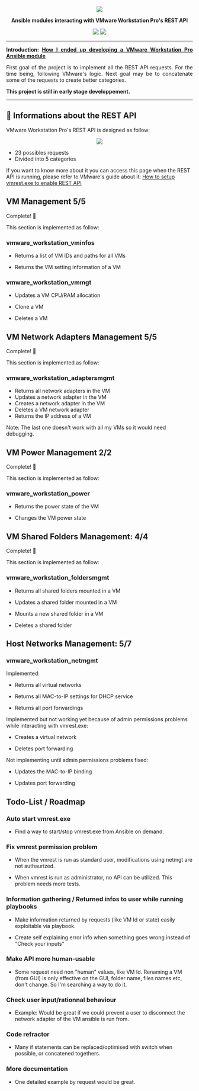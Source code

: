 <div align="center"><img src="https://magnier.io/content/images/2020/05/repository-open-graph-template.jpg">

**Ansible modules interacting with VMware Workstation Pro's REST API** 

<img src="https://img.shields.io/badge/size-30KiB-brightgreen"> <img src="https://img.shields.io/badge/license-MIT-green">

</div>
<div align="justify">

<hr/>

**Introduction: [How I ended up developing a VMware Workstation Pro Ansible module](https://magnier.io/developing-vmware-workstation-pro-ansible-module)**

First goal of the project is to implement all the REST API requests. For the time being, following VMware's logic. Next goal may be to concatenate some of the requests to create better categories.

**This project is still in early stage developpement.**
</div>

<hr/>

## :rocket: Informations about the REST API

VMware Workstation Pro's REST API is designed as follow:

<p align="center"><img src="https://magnier.io/content/images/2020/05/vmware_workstation_api_logic.PNG"></p>

- 23 possibles requests
- Divided into 5 categories

If you want to know more about it you can access this page when the REST API is running, please refer to VMware's guide about it: <a href="https://docs.vmware.com/en/VMware-Workstation-Pro/15.0/com.vmware.ws.using.doc/GUID-C3361DF5-A4C1-432E-850C-8F60D83E5E2B.html">How to setup vmrest.exe to enable REST API</a>

## VM Management 5/5
Complete! :tada:

This section is implemented as follow:

### vmware_workstation_vminfos
- Returns a list of VM IDs and paths for all VMs

- Returns the VM setting information of a VM

### vmware_workstation_vmmgt
- Updates a VM CPU/RAM allocation

- Clone a VM

- Deletes a VM

## VM Network Adapters Management 5/5
Complete! :tada:

This section is implemented as follow:

### vmware_workstation_adaptersmgmt
- Returns all network adapters in the VM
- Updates a network adapter in the VM
- Creates a network adapter in the VM
- Deletes a VM network adapter
- Returns the IP address of a VM

Note: The last one doesn't work with all my VMs so it would need debugging.

## VM Power Management 2/2
Complete! :tada:

This section is implemented as follow:

### vmware_workstation_power
- Returns the power state of the VM

- Changes the VM power state

## VM Shared Folders Management: 4/4

Complete! :tada:

This section is implemented as follow:

### vmware_workstation_foldersmgmt

- Returns all shared folders mounted in a VM

- Updates a shared folder mounted in a VM

- Mounts a new shared folder in a VM

- Deletes a shared folder

## Host Networks Management: 5/7

### vmware_workstation_netmgmt

Implemented:
- Returns all virtual networks

- Returns all MAC-to-IP settings for DHCP service
- Returns all port forwardings

Implemented but not working yet because of admin permissions problems while interacting with vmrest.exe:
- Creates a virtual network

- Deletes port forwarding

Not implementing until admin permissions problems fixed:
- Updates the MAC-to-IP binding

- Updates port forwarding

## Todo-List / Roadmap
### Auto start vmrest.exe
- Find a way to start/stop vmrest.exe from Ansible on demand.

### Fix vmrest permission problem
- When the vmrest is run as standard user, modifications using netmgt are not authaurized.

- When vmrest is run as administrator, no API can be utilized. This problem needs more tests.

### Information gathering / Returned infos to user while running playbooks
- Make information returned by requests (like VM Id or state) easily exploitable via playbook.

- Create self explaining error info when something goes wrong instead of "Check your inputs" 

### Make API more human-usable
- Some request need non "human" values, like VM Id. Renaming a VM (from GUI) is only effective on the GUI, folder name, files names etc, don't change. So I'm searching a way to do it.

### Check user input/rationnal behaviour
- Example: Would be great if we could prevent a user to disconnect the network adapter of the VM ansible is run from. 

### Code refractor
- Many if statements can be replaced/optimised with switch when possible, or concatened togethers.

### More documentation
- One detailed example by request would be great.